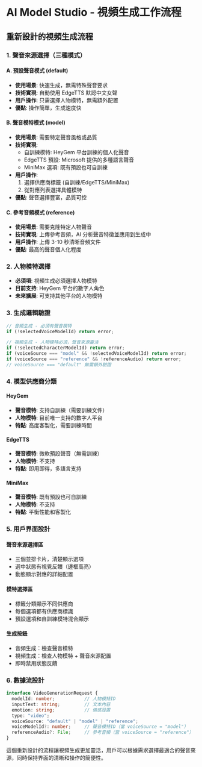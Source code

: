 # AI Model Studio - 視頻生成工作流程

## 重新設計的視頻生成流程

### 1. 聲音來源選擇（三種模式）

#### A. 預設聲音模式 (default)
- **使用場景**: 快速生成，無需特殊聲音要求
- **技術實現**: 自動使用 EdgeTTS 默認中文女聲
- **用戶操作**: 只需選擇人物模特，無需額外配置
- **優點**: 操作簡單，生成速度快

#### B. 聲音模特模式 (model)
- **使用場景**: 需要特定聲音風格或品質
- **技術實現**: 
  - 自訓練模特: HeyGem 平台訓練的個人化聲音
  - EdgeTTS 預設: Microsoft 提供的多種語言聲音
  - MiniMax 選項: 既有預設也可自訓練
- **用戶操作**: 
  1. 選擇供應商標籤 (自訓練/EdgeTTS/MiniMax)
  2. 從對應列表選擇具體模特
- **優點**: 聲音選擇豐富，品質可控

#### C. 參考音頻模式 (reference)
- **使用場景**: 需要克隆特定人物聲音
- **技術實現**: 上傳參考音頻，AI 分析聲音特徵並應用到生成中
- **用戶操作**: 上傳 3-10 秒清晰音頻文件
- **優點**: 最高的聲音個人化程度

### 2. 人物模特選擇
- **必須項**: 視頻生成必須選擇人物模特
- **目前支持**: HeyGem 平台的數字人角色
- **未來擴展**: 可支持其他平台的人物模特

### 3. 生成邏輯驗證
```javascript
// 音頻生成 - 必須有聲音模特
if (!selectedVoiceModelId) return error;

// 視頻生成 - 人物模特必須，聲音來源靈活
if (!selectedCharacterModelId) return error;
if (voiceSource === "model" && !selectedVoiceModelId) return error;
if (voiceSource === "reference" && !referenceAudio) return error;
// voiceSource === "default" 無需額外驗證
```

### 4. 模型供應商分類

#### HeyGem
- **聲音模特**: 支持自訓練（需要訓練文件）
- **人物模特**: 目前唯一支持的數字人平台
- **特點**: 高度客製化，需要訓練時間

#### EdgeTTS
- **聲音模特**: 微軟預設聲音（無需訓練）
- **人物模特**: 不支持
- **特點**: 即用即得，多語言支持

#### MiniMax
- **聲音模特**: 既有預設也可自訓練
- **人物模特**: 不支持
- **特點**: 平衡性能和客製化

### 5. 用戶界面設計

#### 聲音來源選擇區
- 三個並排卡片，清楚顯示選項
- 選中狀態有視覺反饋（邊框高亮）
- 動態顯示對應的詳細配置

#### 模特選擇區
- 標籤分類顯示不同供應商
- 每個選項都有供應商標識
- 預設選項和自訓練模特混合顯示

#### 生成按鈕
- 音頻生成：檢查聲音模特
- 視頻生成：檢查人物模特 + 聲音來源配置
- 即時禁用狀態反饋

### 6. 數據流設計
```typescript
interface VideoGenerationRequest {
  modelId: number;           // 人物模特ID
  inputText: string;         // 文本內容
  emotion: string;           // 情感設置
  type: "video";
  voiceSource: "default" | "model" | "reference";
  voiceModelId?: number;     // 聲音模特ID（當 voiceSource = "model"）
  referenceAudio?: File;     // 參考音頻（當 voiceSource = "reference"）
}
```

這個重新設計的流程讓視頻生成更加靈活，用戶可以根據需求選擇最適合的聲音來源，同時保持界面的清晰和操作的簡便性。